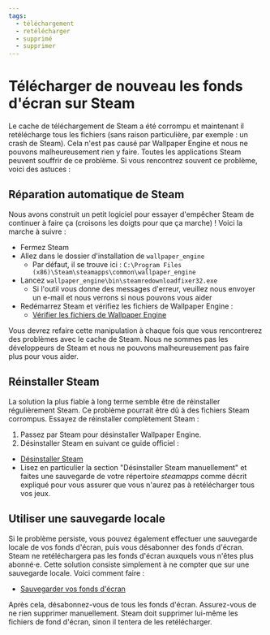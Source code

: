 ```yaml
---
tags:
  - téléchargement
  - retélécharger
  - supprimé
  - supprimer
---
```


# Télécharger de nouveau les fonds d'écran sur Steam

Le cache de téléchargement de Steam a été corrompu et maintenant il retélécharge tous les fichiers (sans raison particulière, par exemple : un crash de Steam). Cela n'est pas causé par Wallpaper Engine et nous ne pouvons malheureusement rien y faire. Toutes les applications Steam peuvent souffrir de ce problème. Si vous rencontrez souvent ce problème, voici des astuces :

## Réparation automatique de Steam
Nous avons construit un petit logiciel pour essayer d'empêcher Steam de continuer à faire ça (croisons les doigts pour que ça marche) ! Voici la marche à suivre :
* Fermez Steam
* Allez dans le dossier d'installation de `wallpaper_engine`
  * Par défaut, il se trouve ici : `C:\Program Files (x86)\Steam\steamapps\common\wallpaper_engine`
* Lancez `wallpaper_engine\bin\steamredownloadfixer32.exe`
  * Si l'outil vous donne des messages d'erreur, veuillez nous envoyer un e-mail et nous verrons si nous pouvons vous aider
* Redémarrez Steam et vérifiez les fichiers de Wallpaper Engine :
  * [Vérifier les fichiers de Wallpaper Engine](https://support.steampowered.com/kb_article.php?ref=2037-QEUH-3335)

Vous devrez refaire cette manipulation à chaque fois que vous rencontrerez des problèmes avec le cache de Steam. Nous ne sommes pas les développeurs de Steam et nous ne pouvons malheureusement pas faire plus pour vous aider.

## Réinstaller Steam

La solution la plus fiable à long terme semble être de réinstaller régulièrement Steam. Ce problème pourrait être dû à des fichiers Steam corrompus. Essayez de réinstaller complètement Steam :

1. Passez par Steam pour désinstaller Wallpaper Engine.
2. Désinstaller Steam en suivant ce guide officiel :
  * [Désinstaller Steam](https://support.steampowered.com/kb_article.php?ref=9609-OBMP-2526)
  * Lisez en particulier la section "Désinstaller Steam manuellement" et faites une sauvegarde de votre répertoire *steamapps* comme décrit expliqué pour vous assurer que vous n'aurez pas à retélécharger tous vos jeux.

## Utiliser une sauvegarde locale

Si le problème persiste, vous pouvez également effectuer une sauvegarde locale de vos fonds d'écran, puis vous désabonner des fonds d'écran. Steam ne retéléchargera pas les fonds d'écran auxquels vous n'êtes plus abonné·e. Cette solution consiste simplement à ne compter que sur une sauvegarde locale. Voici comment faire :

* [Sauvegarder vos fonds d'écran](/steam/backup)

Après cela, désabonnez-vous de tous les fonds d'écran. Assurez-vous de ne rien supprimer manuellement. Steam doit supprimer lui-même les fichiers de fond d'écran, sinon il tentera de les retélécharger.